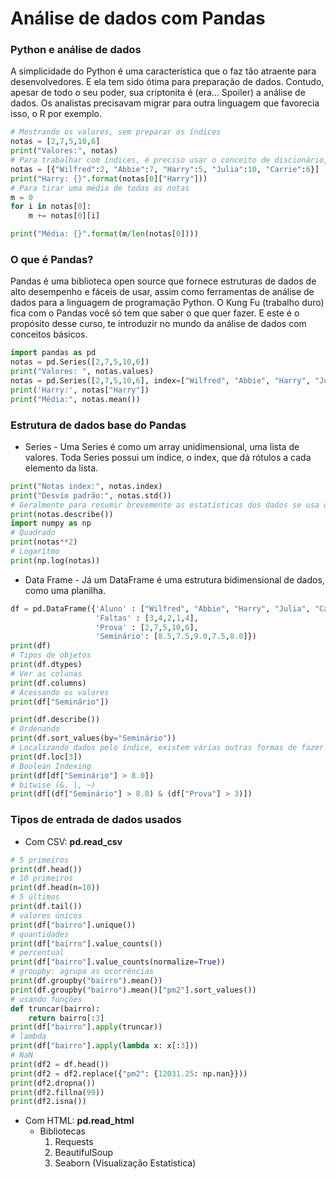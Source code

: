 # Análise de dados com Pandas

### Python e análise de dados
A simplicidade do Python é uma característica que o faz tão atraente para desenvolvedores. E ela tem sido ótima para preparação de dados. Contudo, apesar de todo o seu poder, sua criptonita é (era… Spoiler) a análise de dados. Os analistas precisavam migrar para outra linguagem que favorecia isso, o R por exemplo.
``` python
# Mostrando os valores, sem preparar os índices
notas = [2,7,5,10,6]
print("Valores:", notas)
# Para trabalhar com índices, é preciso usar o conceito de discionário, além disso o acesso a uma chave que nos interessa depende do índice do discionário.
notas = [{"Wilfred":2, "Abbie":7, "Harry":5, "Julia":10, "Carrie":6}]
print("Harry: {}".format(notas[0]["Harry"]))
# Para tirar uma média de todas as notas
m = 0
for i in notas[0]:
    m += notas[0][i]

print("Média: {}".format(m/len(notas[0])))
```

### O que é Pandas?
Pandas é uma biblioteca open source que fornece estruturas de dados de alto desempenho e fáceis de usar, assim como ferramentas de análise de dados para a linguagem de programação Python. O Kung Fu (trabalho duro) fica com o Pandas você só tem que saber o que quer fazer. E este é o propósito desse curso, te introduzir no mundo da análise de dados com conceitos básicos.

``` python
import pandas as pd
notas = pd.Series([2,7,5,10,6])
print("Valores: ", notas.values)
notas = pd.Series([2,7,5,10,6], index=["Wilfred", "Abbie", "Harry", "Julia", "Carrie"])
print('Harry:', notas["Harry"])
print("Média:", notas.mean())
```

### Estrutura de dados base do Pandas
* Series - Uma Series é como um array unidimensional, uma lista de valores. Toda Series possui um índice, o index, que dá rótulos a cada elemento da lista. 
``` python
print("Notas index:", notas.index)
print("Desvio padrão:", notas.std())
# Geralmente para resumir brevemente as estatísticas dos dados se usa o .describe()
print(notas.describe())
import numpy as np
# Quadrado
print(notas**2)
# Logarítmo
print(np.log(notas))
```
* Data Frame - Já um DataFrame é uma estrutura bidimensional de dados, como uma planilha.
``` python
df = pd.DataFrame({'Aluno' : ["Wilfred", "Abbie", "Harry", "Julia", "Carrie"],
                   'Faltas' : [3,4,2,1,4],
                   'Prova' : [2,7,5,10,6],
                   'Seminário': [8.5,7.5,9.0,7.5,8.0]})
print(df)
# Tipos de objetos
print(df.dtypes)
# Ver as colunas
print(df.columns)
# Acessando os valores
print(df["Seminário"])

print(df.describe())
# Ordenando
print(df.sort_values(by="Seminário"))
# Localizando dados pelo índice, existem várias outras formas de fazer isso
print(df.loc[3])
# Boolean Indexing
print(df[df["Seminário"] > 8.0])
# bitwise (&, |, ~)
print(df[(df["Seminário"] > 8.0) & (df["Prova"] > 3)])
```

### Tipos de entrada de dados usados

* Com CSV: **pd.read_csv**
``` python
# 5 primeiros
print(df.head())
# 10 primeiros
print(df.head(n=10))
# 5 últimos
print(df.tail())
# valores únicos
print(df["bairro"].unique())
# quantidades
print(df["bairro"].value_counts())
# percentual
print(df["bairro"].value_counts(normalize=True))
# groupby: agrupa as ocorrências
print(df.groupby("bairro").mean())
print(df.groupby("bairro").mean()["pm2"].sort_values())
# usando funções
def truncar(bairro):
    return bairro[:3]
print(df["bairro"].apply(truncar))
# lambda
print(df["bairro"].apply(lambda x: x[:3]))
# NaN
print(df2 = df.head())
print(df2 = df2.replace({"pm2": {12031.25: np.nan}}))
print(df2.dropna())
print(df2.fillna(99))
print(df2.isna())
```

* Com HTML: **pd.read_html**
  * Bibliotecas
    1. Requests
    2. BeautifulSoup
    3. Seaborn (Visualização Estatística)